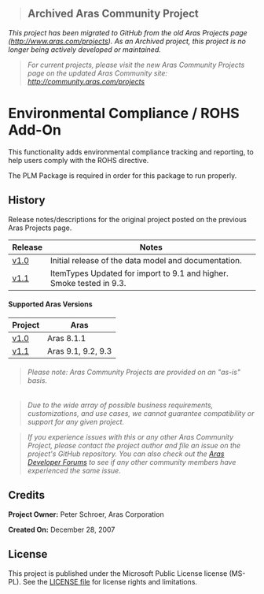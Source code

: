 >## Archived Aras Community Project
*This project has been migrated to GitHub from the old Aras Projects page (http://www.aras.com/projects). As an Archived project, this project is no longer being actively developed or maintained.*

>*For current projects, please visit the new Aras Community Projects page on the updated Aras Community site: http://community.aras.com/projects*

# Environmental Compliance / ROHS Add-On

This functionality adds environmental compliance tracking and reporting, to help users comply with the ROHS directive.

The PLM Package is required in order for this package to run properly.

## History

Release notes/descriptions for the original project posted on the previous Aras Projects page.

Release | Notes
--------|--------
[v1.0](https://github.com/ArasLabs/rohs-addon/releases/tag/v1.0) | Initial release of the data model and documentation.
[v1.1](https://github.com/ArasLabs/rohs-addon/releases/tag/v1.1) | ItemTypes Updated for import to 9.1 and higher. Smoke tested in 9.3.

#### Supported Aras Versions

Project | Aras
--------|------
[v1.0](https://github.com/ArasLabs/rohs-addon/releases/tag/v1.0) | Aras 8.1.1
[v1.1](https://github.com/ArasLabs/rohs-addon/releases/tag/v1.1) | Aras 9.1, 9.2, 9.3

> ###### *Please note: Aras Community Projects are provided on an "as-is" basis.*

>*Due to the wide array of possible business requirements, customizations, and use cases, we cannot guarantee compatibility or support for any given project.*

>*If you experience issues with this or any other Aras Community Project, please contact the project author and file an issue on the project's GitHub repository. You can also check out the [Aras Developer Forums](http://community.aras.com/forums/) to see if any other community members have experienced the same issue.*

## Credits

**Project Owner:** Peter Schroer, Aras Corporation

**Created On:** December 28, 2007

## License

This project is published under the Microsoft Public License license (MS-PL). See the [LICENSE file](./LICENSE.md) for license rights and limitations.
